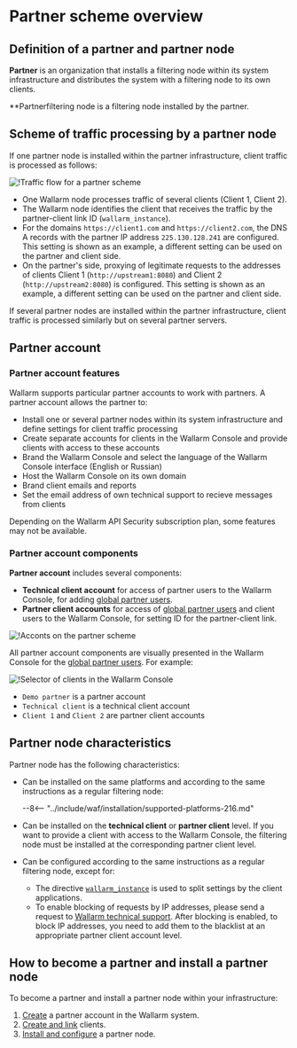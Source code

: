 # Partner scheme overview

## Definition of a partner and partner node

**Partner** is an organization that installs a filtering node within its system infrastructure and distributes the system with a filtering node to its own clients.

**Partnerfiltering node is a filtering node installed by the partner.

## Scheme of traffic processing by a partner node

If one partner node is installed within the partner infrastructure, client traffic is processed as follows:

![!Traffic flow for a partner scheme](../images/partner-waf-node/partner-traffic-processing.png)

* One Wallarm node processes traffic of several clients (Client 1, Client 2).
* The Wallarm node identifies the client that receives the traffic by the partner-client link ID (`wallarm_instance`).
* For the domains `https://client1.com` and `https://client2.com`, the DNS A records with the partner IP address `225.130.128.241` are configured. This setting is shown as an example, a different setting can be used on the partner and client side.
* On the partner's side, proxying of legitimate requests to the addresses of clients Client 1 (`http://upstream1:8080`) and Client 2 (`http://upstream2:8080`) is configured. This setting is shown as an example, a different setting can be used on the partner and client side.

If several partner nodes are installed within the partner infrastructure, client traffic is processed similarly but on several partner servers.

## Partner account

### Partner account features

Wallarm supports particular partner accounts to work with partners. A partner account allows the partner to:

* Install one or several partner nodes within its system infrastructure and define settings for client traffic processing
* Create separate accounts for clients in the Wallarm Console and provide clients with access to these accounts
* Brand the Wallarm Console and select the language of the Wallarm Console interface (English or Russian)
* Host the Wallarm Console on its own domain
* Brand client emails and reports
* Set the email address of own technical support to recieve messages from clients

Depending on the Wallarm API Security subscription plan, some features may not be available.

### Partner account components

**Partner account** includes several components:

* **Technical client account** for access of partner users to the Wallarm Console, for adding [global partner users](../user-guides/settings/users.md#user-roles).
* **Partner client accounts** for access of [global partner users](../user-guides/settings/users.md#user-roles) and client users to the Wallarm Console, for setting ID for the partner-client link.

![!Acconts on the partner scheme](../images/partner-waf-node/accounts-scheme.png)

All partner account components are visually presented in the Wallarm Console for the [global partner users](../user-guides/settings/users.md#user-roles). For example:

![!Selector of clients in the Wallarm Console](../images/partner-waf-node/clients-selector-in-console.png)

* `Demo partner` is a partner account
* `Technical client` is a technical client account
* `Client 1` and `Client 2` are partner client accounts

## Partner node characteristics

Partner node has the following characteristics:

* Can be installed on the same platforms and according to the same instructions as a regular filtering node:

    --8<-- "../include/waf/installation/supported-platforms-216.md"
* Can be installed on the **technical client** or **partner client** level. If you want to provide a client with access to the Wallarm Console, the filtering node must be installed at the corresponding partner client level.
* Can be configured according to the same instructions as a regular filtering node, except for:
    * The directive [`wallarm_instance`](../admin-en/configure-parameters-en.md#wallarm_instance) is used to split settings by the client applications.
    * To enable blocking of requests by IP addresses, please send a request to [Wallarm technical support](mailto:support@wallarm.com). After blocking is enabled, to block IP addresses, you need to add them to the blacklist at an appropriate partner client account level.

## How to become a partner and install a partner node

To become a partner and install a partner node within your infrastructure:

1. [Create](creating-partner-account.md) a partner account in the Wallarm system.
2. [Create and link](connecting-clients.md) clients.
3. [Install and configure](installing-partner-waf-node.md) a partner node.
